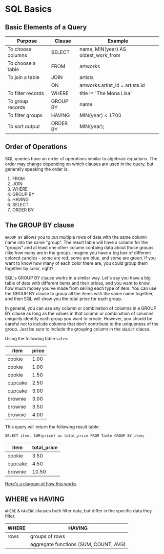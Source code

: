 # SQL Basics

## Basic Elements of a Query

| Purpose           | Clause   | Example |
| ---               | ---      | ---     |
| To choose columns | SELECT   | name, MIN(year) AS oldest_work_from |
| To choose a table | FROM     | artworks |
| To join a table   | JOIN     | artists |
|                   | ON       | artworks.artist_id = artists.id |
| To filter records | WHERE    | title != 'The Mona Lisa' |
| To group records  | GROUP BY | name |
| To filter groups  | HAVING   | MIN(year) < 1700 |
| To sort output    | ORDER BY | MIN(year); |

## Order of Operations

SQL queries have an order of operations similar to algebraic equations. The order may change depending on which clauses are used in the query, but generally speaking the order is:

1. FROM
2. JOIN
3. WHERE
4. GROUP BY
5. HAVING
6. SELECT
7. ORDER BY

## The GROUP BY clause

`GROUP BY` allows you to put multiple rows of data with the same column name into the same "group". The result table will have a column for the "groups" and at least one other column containg data about those groups (like how many are in the group). Imagine you have a big box of different colored candies - some are red, some are blue, and some are green. If you want to know how many of each color there are, you could group them together by color, right?

SQL's GROUP BY clause works in a similar way. Let's say you have a big table of data with different items and their prices, and you want to know how much money you've made from selling each type of item. You can use the GROUP BY clause to group all the items with the same name together, and then SQL will show you the total price for each group.

In general, you can use any column or combination of columns in a GROUP BY clause as long as the values in that column or combination of columns uniquely identify each group you want to create. However, you should be careful not to include columns that don't contribute to the uniqueness of the group. Just be sure to include the grouping column in the `SELECT` clause.

Using the following table `sales`:

| item | price |
| ---  | ---   |
| cookie | 1.00 |
| cookie | 1.00 |
| cookie | 1.50 |
| cupcake | 2.50 |
| cupcake | 3.00 |
| brownie | 3.00 |
| brownie | 3.50 |
| brownie | 4.00 |

This query will return the following result table:

`SELECT item, SUM(price) as total_price FROM Table GROUP BY item;`

| item    | total_price |
| ---     | ---         |
| cookie  | 3.50        |
| cupcake | 4.50        |
| brownie | 10.50       |

[Here's a diagram of how this works](https://github.com/jeremyraby/courseNotes/blob/main/sql/groupBy.jpg)

## WHERE vs HAVING

`WHERE` & `HAVING` clauses both filter data, but differ in the specific data they filter. 

| WHERE | HAVING |
| ---   | ---    |
| rows | groups of rows |
|         | aggregate functions  (SUM, COUNT, AVG) |
